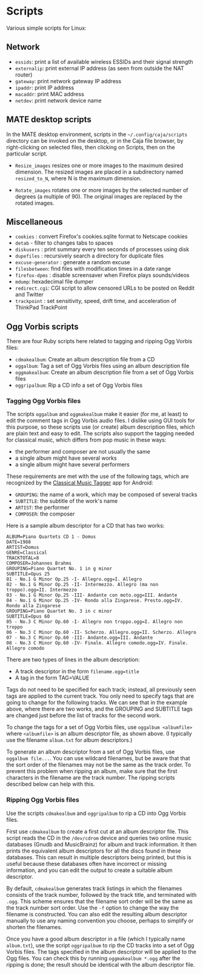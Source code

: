 # Scripts

Various simple scripts for Linux:

## Network

* `essids`: print a list of available wireless ESSIDs and their signal strength
* `externalip`: print external IP address (as seen from outside the NAT router)
* `gateway`: print network gateway IP address
* `ipaddr`: print IP address
* `macaddr`: print MAC address
* `netdev`: print network device name

## MATE desktop scripts

In the MATE desktop environment, scripts in the `~/.config/caja/scripts` directory
can be invoked on the desktop, or in the Caja file browser,
by right-clicking on selected files, then clicking on Scripts, then on the particular
script.

* `Resize_images` resizes one or more images to the maximum desired dimension.
The resized images are placed in a subdirectory named `resized_to_N`, where N
is the maximum dimension.

* `Rotate_images` rotates one or more images by the selected number of degrees
(a multiple of 90).  The original images are replaced by the rotated images.

## Miscellaneous

* `cookies` : convert Firefox's cookies.sqlite format to Netscape cookies
* `detab` - filter to changes tabs to spaces
* `diskusers` : print summary every ten seconds of processes using disk
* `dupefiles` : recursively search a directory for duplicate files
* `excuse-generator` : generate a random excuse
* `filesbetween`: find files with modification times in a date range
* `firefox-dpms` : disable screensaver when Firefox plays sounds/videos
* `mdump`: hexadecimal file dumper
* `redirect.cgi`: CGI script to allow censored URLs to be posted on Reddit and Twitter
* `trackpoint` : set sensitivity, speed, drift time, and acceleration of ThinkPad TrackPoint

## Ogg Vorbis scripts

There are four Ruby scripts here related to tagging and ripping Ogg Vorbis files:

* `cdmakealbum`: Create an album description file from a CD
* `oggalbum`: Tag a set of Ogg Vorbis files using an album description file
* `oggmakealbum`: Create an album description file from a set of Ogg Vorbis files
* `oggripalbum`: Rip a CD info a set of Ogg Vorbis files

### Tagging Ogg Vorbis files

The scripts `oggalbum` and `oggmakealbum` make it easier (for me, at least)
to edit the comment tags in Ogg Vorbis audio files.  I dislike using GUI tools for
this purpose, so these scripts use (or create) album description files, which
are plain text and easy to edit.  The scripts also support the tagging needed
for classical music, which differs from pop music in these ways:

* the performer and composer are not usually the same
* a single album might have several works
* a single album might have several performers

These requirements are met with the use of the following tags, which
are recognized by the [Classical Music Tagger](https://gitlab.com/AndreasK/classical-music-tagger)
app for Android:

* `GROUPING`: the name of a work, which may be composed of several tracks
* `SUBTITLE`: the subtitle of the work's name
* `ARTIST`: the performer
* `COMPOSER`: the composer

Here is a sample album descriptor for a CD that has two works:

```
ALBUM=Piano Quartets CD 1 - Domus
DATE=1988
ARTIST=Domus
GENRE=Classical
TRACKTOTAL=8
COMPOSER=Johannes Brahms
GROUPING=Piano Quartet No. 1 in g minor
SUBTITLE=Opus 25
01 - No.1 G Minor Op.25 -I- Allegro.ogg=I. Allegro
02 - No.1 G Minor Op.25 -II- Intermezzo. Allegro (ma non troppo).ogg=II. Intermezzo
03 - No.1 G Minor Op.25 -III- Andante con moto.ogg=III. Andante
04 - No.1 G Minor Op.25 -IV- Rondo alla Zingarese. Presto.ogg=IV. Rondo alla Zingarese
GROUPING=Piano Quartet No. 3 in c minor
SUBTITLE=Opus 60
05 - No.3 C Minor Op.60 -I- Allegro non troppo.ogg=I. Allegro non troppo
06 - No.3 C Minor Op.60 -II- Scherzo. Allegro.ogg=II. Scherzo. Allegro
07 - No.3 C Minor Op.60 -III- Andante.ogg=III. Andante
08 - No.3 C Minor Op.60 -IV- Finale. Allegro comodo.ogg=IV. Finale. Allegro comodo
```
There are two types of lines in the album description:

* A track descriptor in the form `filename.ogg=title`
* A tag in the form TAG=VALUE

Tags do not need to be specified for each track; instead, all previously seen
tags are applied to the current track.  You only need to specify tags that
are going to change for the following tracks.  We can see that in the example
above, where there are two works, and the GROUPING and SUBTITLE tags are changed
just before the list of tracks for the second work.

To change the tags for a set of Ogg Vorbis files, use `oggalbum <albumfile>`
where `<albumfile>` is an album descriptor file, as shown above.
(I typically use the filename `album.txt` for album descriptors.)

To generate an album descriptor from a set of Ogg Vorbis files, use
`oggalbum file...`.  You can use wildcard filenames, but be aware that
that the sort order of the filenames may not be the same as the track
order.  To prevent this problem when ripping an album, make sure that the first
characters in the filename are the track number.  The ripping scripts
described below can help with this.

### Ripping Ogg Vorbis files

Use the scripts `cdmakealbum` and `oggripalbum` to rip a CD into Ogg Vorbis files.

First use `cdmakealbum` to create a first cut at an album descriptor file.
This script reads the CD in the `/dev/cdrom` device and queries two online music
databases (Gnudb and MusicBrainz) for album and track information.  It then
prints the equivalent album descriptors for all the discs found in these
databases.  This can result in multiple descriptors being printed, but this is useful
because these databases often have incorrect or missing information, and
you can edit the output to create a suitable album descriptor.

By default, `cdmakealbum` generates track listings in which the
filenames consists of the track number, followed by the track title,
and terminated with `.ogg`.  This scheme ensures that the filename
sort order will be the same as the track number sort order. Use the
`-f` option to change the way the filename is constructed.
You can also edit the resulting album descriptor manually
to use any naming convention you choose, perhaps to simplify
or shorten the filenames.

Once you have a good album descriptor in a file (which I typically
name `album.txt`), use the script `oggripalbum` to rip the CD tracks
into a set of Ogg Vorbis files.  The tags specified in the album
descriptor will be applied to the Ogg files.  You can check
this by running `oggmakealbum *.ogg` after the ripping is done;
the result should be identical with the album descriptor file.
